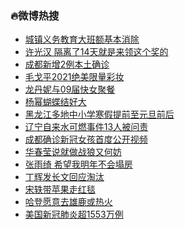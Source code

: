 ### :fire:微博热搜<br>
- <a href="https://s.weibo.com/weibo?q=%23%E5%9F%8E%E9%95%87%E4%B9%89%E5%8A%A1%E6%95%99%E8%82%B2%E5%A4%A7%E7%8F%AD%E9%A2%9D%E5%9F%BA%E6%9C%AC%E6%B6%88%E9%99%A4%23&Refer=new_time">城镇义务教育大班额基本消除</a><br>
- <a href="https://s.weibo.com/weibo?q=%E8%AE%B8%E5%85%89%E6%B1%89%20%E9%9A%94%E7%A6%BB%E4%BA%8614%E5%A4%A9%E5%B0%B1%E6%98%AF%E6%9D%A5%E9%A2%86%E8%BF%99%E4%B8%AA%E5%A5%96%E7%9A%84&Refer=top">许光汉 隔离了14天就是来领这个奖的</a><br>
- <a href="https://s.weibo.com/weibo?q=%23%E6%88%90%E9%83%BD%E6%96%B0%E5%A2%9E2%E4%BE%8B%E6%9C%AC%E5%9C%9F%E7%A1%AE%E8%AF%8A%23&Refer=top">成都新增2例本土确诊</a><br>
- <a href="https://s.weibo.comjavascript:void(0);">毛戈平2021绝美限量彩妆</a><br>
- <a href="https://s.weibo.com/weibo?q=%23%E9%BE%99%E4%B8%B9%E5%A6%AE%E4%B8%8E09%E5%B1%8A%E5%BF%AB%E5%A5%B3%E8%81%9A%E9%A4%90%23&Refer=top">龙丹妮与09届快女聚餐</a><br>
- <a href="https://s.weibo.com/weibo?q=%23%E6%9D%A8%E5%B9%82%E8%9D%B4%E8%9D%B6%E7%BB%93%E5%A5%BD%E5%A4%A7%23&Refer=top">杨幂蝴蝶结好大</a><br>
- <a href="https://s.weibo.com/weibo?q=%23%E9%BB%91%E9%BE%99%E6%B1%9F%E5%A4%9A%E5%9C%B0%E4%B8%AD%E5%B0%8F%E5%AD%A6%E5%AF%92%E5%81%87%E6%8F%90%E5%89%8D%E8%87%B3%E5%85%83%E6%97%A6%E5%89%8D%E5%90%8E%23&Refer=top">黑龙江多地中小学寒假提前至元旦前后</a><br>
- <a href="https://s.weibo.com/weibo?q=%E8%BE%BD%E5%AE%81%E8%87%AA%E6%9D%A5%E6%B0%B4%E5%8F%AF%E7%87%83%E4%BA%8B%E4%BB%B613%E4%BA%BA%E8%A2%AB%E9%97%AE%E8%B4%A3&Refer=top">辽宁自来水可燃事件13人被问责</a><br>
- <a href="https://s.weibo.com/weibo?q=%23%E6%88%90%E9%83%BD%E7%A1%AE%E8%AF%8A%E6%96%B0%E5%86%A0%E5%A5%B3%E5%AD%A9%E9%A6%96%E5%BA%A6%E5%85%AC%E5%BC%80%E8%A7%86%E9%A2%91%23&Refer=top">成都确诊新冠女孩首度公开视频</a><br>
- <a href="https://s.weibo.com/weibo?q=%23%E5%8D%8E%E6%98%A5%E8%8E%B9%E8%AF%B4%E5%B0%B1%E5%81%9A%E6%88%98%E7%8B%BC%E5%8F%88%E4%BD%95%E5%A6%A8%23&Refer=top">华春莹说就做战狼又何妨</a><br>
- <a href="https://s.weibo.com/weibo?q=%E5%BC%A0%E9%9B%A8%E7%BB%AE%20%E5%B8%8C%E6%9C%9B%E6%88%91%E6%98%8E%E5%B9%B4%E4%B8%8D%E4%BC%9A%E5%A1%8C%E6%88%BF&Refer=top">张雨绮 希望我明年不会塌房</a><br>
- <a href="https://s.weibo.com/weibo?q=%23%E4%B8%81%E8%BE%89%E5%8F%91%E9%95%BF%E6%96%87%E5%9B%9E%E5%BA%94%E6%B7%98%E6%B1%B0%23&Refer=top">丁辉发长文回应淘汰</a><br>
- <a href="https://s.weibo.com/weibo?q=%23%E5%AE%8B%E8%BD%B6%E5%B8%A6%E8%8B%B9%E6%9E%9C%E8%B5%B0%E7%BA%A2%E6%AF%AF%23&Refer=top">宋轶带苹果走红毯</a><br>
- <a href="https://s.weibo.com/weibo?q=%E5%93%88%E7%99%BB%E6%84%BF%E6%84%8F%E5%8E%BB%E9%9B%84%E9%B9%BF%E6%88%96%E7%83%AD%E7%81%AB&Refer=top">哈登愿意去雄鹿或热火</a><br>
- <a href="https://s.weibo.com/weibo?q=%23%E7%BE%8E%E5%9B%BD%E6%96%B0%E5%86%A0%E8%82%BA%E7%82%8E%E8%B6%851553%E4%B8%87%E4%BE%8B%23&Refer=top">美国新冠肺炎超1553万例</a><br>
